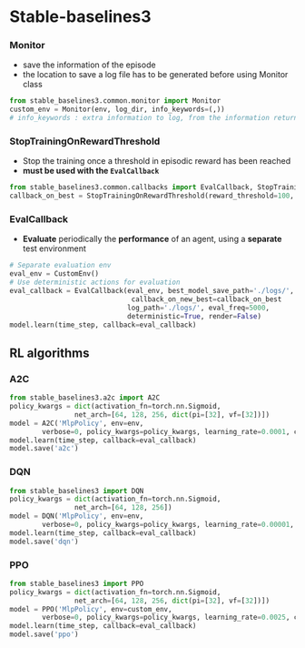 # Stable-baselines3

### Monitor
- save the information of the episode
- the location to save a log file has to be generated before using Monitor class
```Python
from stable_baselines3.common.monitor import Monitor
custom_env = Monitor(env, log_dir, info_keywords=(,)) 
# info_keywords : extra information to log, from the information return of env.step()
```
### StopTrainingOnRewardThreshold
- Stop the training once a threshold in episodic reward has been reached
- **must be used with the `EvalCallback`**
```Python
from stable_baselines3.common.callbacks import EvalCallback, StopTrainingOnRewardThreshold
callback_on_best = StopTrainingOnRewardThreshold(reward_threshold=100, verbose=1)
```
### EvalCallback
- **Evaluate** periodically the **performance** of an agent, using a **separate** test environment
```Python
# Separate evaluation env
eval_env = CustomEnv()
# Use deterministic actions for evaluation
eval_callback = EvalCallback(eval_env, best_model_save_path='./logs/',
                              callback_on_new_best=callback_on_best
                             log_path='./logs/', eval_freq=5000, 
                             deterministic=True, render=False)
model.learn(time_step, callback=eval_callback)
```
## RL algorithms
### A2C
```Python
from stable_baselines3.a2c import A2C
policy_kwargs = dict(activation_fn=torch.nn.Sigmoid,
                net_arch=[64, 128, 256, dict(pi=[32], vf=[32])])
model = A2C('MlpPolicy', env=env, 
        verbose=0, policy_kwargs=policy_kwargs, learning_rate=0.0001, clip_range=0.1)
model.learn(time_step, callback=eval_callback)
model.save('a2c')                
```

### DQN
```Python
from stable_baselines3 import DQN
policy_kwargs = dict(activation_fn=torch.nn.Sigmoid,
                net_arch=[64, 128, 256])
model = DQN('MlpPolicy', env=env, 
        verbose=0, policy_kwargs=policy_kwargs, learning_rate=0.00001, clip_range=0.1)
model.learn(time_step, callback=eval_callback)
model.save('dqn')            
```

### PPO
```Python
from stable_baselines3 import PPO
policy_kwargs = dict(activation_fn=torch.nn.Sigmoid,
                net_arch=[64, 128, 256, dict(pi=[32], vf=[32])])
model = PPO('MlpPolicy', env=custom_env, 
        verbose=0, policy_kwargs=policy_kwargs, learning_rate=0.0025, clip_range=0.1)
model.learn(time_step, callback=eval_callback)
model.save('ppo')
```
